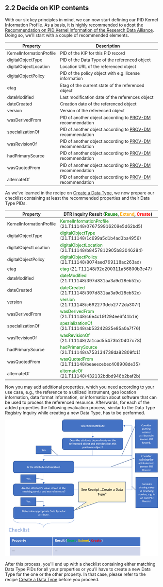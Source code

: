 ## 2.2 Decide on KIP contents

With our six key principles in mind, we can now start defining our PID Kernel Information Profile. As a basis, it is highly recommended to adopt the [Recommendation on PID Kernel Information of the Research Data Alliance](https://www.rd-alliance.org/system/files/RDA%20Recommendation%20on%20PID%20Kernel%20Information_final.pdf). Doing so, we'll start with a couple of recommended elements.

| Property                 | Description                                                  |
| ------------------------ | ------------------------------------------------------------ |
| KernelInformationProfile | PID of the KIP for this PID record                           |
| digitalObjectType        | PID of the Data Type of the referenced object                |
| digitalObjectLocation    | Location URL of the referenced object                        |
| digitalObjectPolicy      | PID of the policy object with e.g. license information       |
| etag                     | Etag of the current state of the referenced object           |
| dateModified             | Last modification date of the references object              |
| dateCreated              | Creation date of the referenced object                       |
| version                  | Version of the referenced object                             |
| wasDerivedFrom           | PID of another object according to [PROV-DM](https://www.w3.org/TR/2013/REC-prov-dm-20130430/) recommendation |
| specializationOf         | PID of another object according to [PROV-DM](https://www.w3.org/TR/2013/REC-prov-dm-20130430/) recommendation |
| wasRevisionOf            | PID of another object according to [PROV-DM](https://www.w3.org/TR/2013/REC-prov-dm-20130430/) recommendation |
| hadPrimarySource         | PID of another object according to [PROV-DM](https://www.w3.org/TR/2013/REC-prov-dm-20130430/) recommendation |
| wasQuotedFrom            | PID of another object according to [PROV-DM](https://www.w3.org/TR/2013/REC-prov-dm-20130430/) recommendation |
| alternateOf              | PID of another object according to [PROV-DM](https://www.w3.org/TR/2013/REC-prov-dm-20130430/) recommendation |

As we've learned in the recipe on [Create a Data Type](./datatype_into.md), we now prepare our checklist containing at least the recommended properties and their Data Type PIDs.

| Property                 | DTR Inquiry Result (<span style="color:green">Reuse</span>, <span style="color:orange">Extend</span>, <span style="color:red">Create</span>) |
| ------------------------ | ------------------------------------------------------------ |
| KernelInformationProfile | <span style="color:green">KernelInformationProfile</span> (21.T11148/076759916209e5d62bd5) |
| digitalObjectType        | <span style="color:green">digitalObjectType</span> (21.T11148/1c699a5d1b4ad3ba4956) |
| digitalObjectLocation    | <span style="color:green">digitalObjectLocation</span> (21.T11148/b8457812905b83046284) |
| digitalObjectPolicy      | <span style="color:green">digitalObjectPolicy</span> (21.T11148/8074aed799118ac263ad) |
| etag                     | <span style="color:green">etag</span> (21.T11148/92e200311a56800b3e47) |
| dateModified             | <span style="color:green">dateModified</span> (21.T11148/397d831aa3a9d18eb52c) |
| dateCreated              | <span style="color:green">dateCreated</span> (21.T11148/397d831aa3a9d18eb52c) |
| version                  | <span style="color:green">version</span> (21.T11148/c692273deb2772da307f) |
| wasDerivedFrom           | <span style="color:green">wasDerivedFrom</span> (21.T11148/c6e4c19f294ee6f41b1e) |
| specializationOf         | <span style="color:green">spezializationOf</span> (21.T11148/ab53242825e85a0a7f76) |
| wasRevisionOf            | <span style="color:green">wasRevisionOf</span> (21.T11148/2a1cad55473b20407c78) |
| hadPrimarySource         | <span style="color:green">hadPrimarySource</span> (21.T11148/a753134738da82809fc1) |
| wasQuotedFrom            | <span style="color:green">wasQuotedFrom</span> (21.T11148/beaeecebec408908de35) |
| alternateOf              | <span style="color:green">alternateOf</span> (21.T11148/432132bdbd946b2baf2b) |

Now you may add additional properties, which you need according to your use case, e.g., the reference to a utilized instrument, geo location information, data format information, or information about software that can be used to process the referenced resource. Afterwards, for each of the added properties the following evaluation process, similar to the Data Type Registry Inquiry while creating a new Data Type, has to be performed.

![Property Inquiry](./images/kip_step2.png)



After this process, you'll end up with a checklist containing either matching Data Type PIDs for all your properties or you'll have to create a new Data Type for the one or the other property. In that case, please refer to the recipe [Create a Data Type](./datatypes_intro.md) before you proceed.

